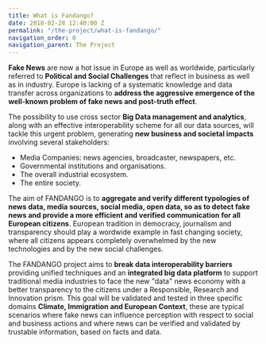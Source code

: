 ```yaml
---
title: What is Fandango?
date: 2018-02-28 12:40:00 Z
permalink: "/the-project/what-is-fandango/"
navigation_order: 0
navigation_parent: The Project
---
```


**Fake News** are now a hot issue in Europe as well as worldwide, particularly referred to **Political and Social Challenges** that reflect in business as well as in industry. Europe is lacking of a systematic knowledge and data transfer across organizations to **address the aggressive emergence of the well-known problem of fake news and post-truth effect**.

The possibility to use cross sector **Big Data management and analytics**, along with an effective interoperability scheme for all our data sources, will tackle this urgent problem, generating **new business and societal impacts** involving several stakeholders: 

- Media Companies: news agencies, broadcaster, newspapers, etc.
- Governmental institutions and organisations.
- The overall industrial ecosystem.
- The entire society.

The aim of FANDANGO is to **aggregate and verify different typologies of news data, media sources, social media, open data, so as to detect fake news and provide a more efficient and verified communication for all European citizens**. European tradition in democracy, journalism and transparency should play a wordwide example in fast changing society, where all citizens appears completely overwhelmed by the new technologies and by the new social challenges.

The FANDANGO project aims to **break data interoperability barriers** providing unified techniques and an **integrated big data platform** to support traditional media industries to face the new "data" news economy with a better transparency to the citizens under a Responsible, Research and Innovation prism. This goal will be validated and tested in three specific domains **Climate, Immigration and European Context**, these are typical scenarios where fake news can influence perception with respect to social and business actions and where news can be verified and validated by trustable information, based on facts and data.